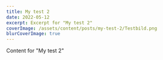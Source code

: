 ```yaml
---
title: My test 2
date: 2022-05-12
excerpt: Excerpt for "My test 2"
coverImage: /assets/content/posts/my-test-2/Testbild.png
blurCoverImage: true
---
```


Content for "My test 2"